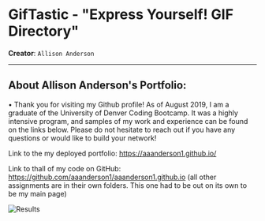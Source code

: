 # GifTastic - "Express Yourself! GIF Directory"
**Creator**: `Allison Anderson`
- - -
## About Allison Anderson's Portfolio:

• Thank you for visiting my Github profile! As of August 2019, I am a graduate of the University of Denver Coding Bootcamp. It was a highly intensive program, and samples of my work and experience can be found on the links below. Please do not hesitate to reach out if you have any questions or would like to build your network! 

Link to the my deployed portfolio: https://aaanderson1.github.io/

Link to thall of my code on GitHub: https://github.com/aaanderson1/aaanderson1.github.io (all other assignments are in their own folders. This one had to be out on its own to be my main page)

![Results](/assets/portfolio.png)